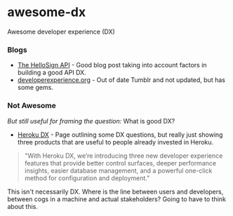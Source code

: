 # awesome-dx
Awesome developer experience (DX)

### Blogs

- [The HelloSign API](http://blog.hellosign.com/the-rise-of-developer-experience/) - Good blog post taking into account factors in building a good API DX.
- [developerexperience.org](http://developerexperience.org/) - Out of date Tumblr and not updated, but has some gems.

### Not Awesome

_But still useful for framing the question:_ What is good DX?

- [Heroku DX](https://www.heroku.com/dx) - Page outlining some DX questions, but really just showing three products that are useful to people already invested in Heroku. 

> "With Heroku DX, we’re introducing three new developer experience features that provide better control surfaces, deeper performance insights, easier database management, and a powerful one-click method for configuration and deployment."

This isn't necessarily DX. Where is the line between users and developers, between cogs in a machine and actual stakeholders? Going to have to think about this. 
